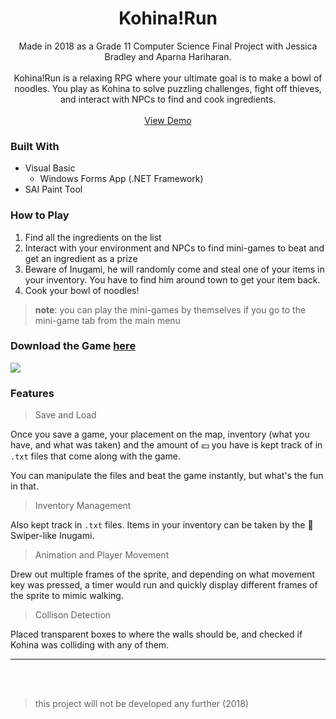 <h1 align="center"> Kohina!Run</h1>

<p align="center">
    Made in 2018 as a Grade 11 Computer Science Final Project with Jessica Bradley and Aparna Hariharan.
    <br/>
    <br/>
    Kohina!Run is a relaxing RPG where your ultimate goal is to make a bowl of noodles. You play as Kohina to solve puzzling challenges, fight off thieves, and interact with NPCs to find and cook ingredients.
	<br/>
    <br/>
    <a href="https://github.com/KohinaTheCat/Kohina-Run/releases/tag/1.0.0">View Demo</a>
  </p>

### Built With

- Visual Basic
  - Windows Forms App (.NET Framework)
- SAI Paint Tool

### How to Play

1. Find all the ingredients on the list
2. Interact with your environment and NPCs to find mini-games to beat and get an ingredient as a prize
3. Beware of Inugami, he will randomly come and steal one of your items in your inventory. You have to find him around town to get your item back. 
4. Cook your bowl of noodles!

> **note**: you can play the mini-games by themselves if you go to the mini-game tab from the main menu

### **Download the Game [here](https://github.com/KohinaTheCat/Kohina-Run/releases/tag/1.0.0)**



<img src="./readme-imgs/demo.gif" align="center">

### Features

> Save and Load

Once you save a game, your placement on the map, inventory (what you have, and what was taken) and the amount of :yen: you have is kept track of in `.txt` files that come along with the game.

You can manipulate the files and beat the game instantly, but what's the fun in that.

> Inventory Management

Also kept track in `.txt` files. Items in your inventory can be taken by the :fox_face: Swiper-like Inugami. 

> Animation and Player Movement

Drew out multiple frames of the sprite, and depending on what movement key was pressed, a timer would run and quickly display different frames of the sprite to mimic walking. 

> Collison Detection

Placed transparent boxes to where the walls should be, and checked if Kohina was colliding with any of them.  

<hr/>

<br/>

<br/>

> this project will not be developed any further (2018)